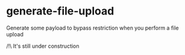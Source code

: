 # generate-file-upload
Generate some payload to bypass restriction when you perform a file upload

/!\ It's still under construction
